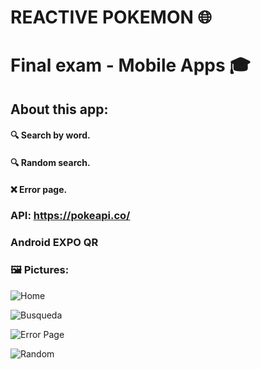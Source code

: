 # REACTIVE POKEMON 🌐

# Final exam - Mobile Apps 🎓


## About this app: 

#### 🔍 Search by word.  

#### 🔍 Random search.  

#### ❌ Error page. 

### API: https://pokeapi.co/  
### Android EXPO QR

### 🖼 Pictures: 
![Home](https://user-images.githubusercontent.com/70921504/128800295-a4ccdc64-6dd6-4fd1-9005-ee2ee02ca824.jpg) 

![Busqueda](https://user-images.githubusercontent.com/70921504/128800518-ae4a0e8f-84f5-49dc-82b5-1d17112daada.jpg) 

![Error Page](https://user-images.githubusercontent.com/70921504/128800528-cf2ba09e-8a91-4d57-b6fc-bd514122c54e.jpg) 

![Random](https://user-images.githubusercontent.com/70921504/128800551-e9cc0172-00aa-488a-9c62-0832c2e690f4.jpg)

